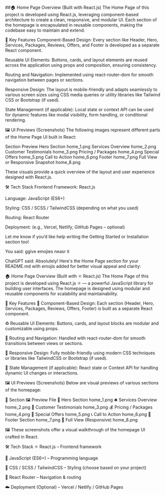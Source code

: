 ##🏠 Home Page Overview (Built with React.js)
The Home Page of this project is developed using React.js, leveraging component-based architecture to create a clean, responsive, and modular UI. Each section of the homepage is encapsulated in reusable components, making the codebase easy to maintain and extend.

🚀 Key Features
Component-Based Design:
Every section like Header, Hero, Services, Packages, Reviews, Offers, and Footer is developed as a separate React component.

Reusable UI Elements:
Buttons, cards, and layout elements are reused across the application using props and composition, ensuring consistency.

Routing and Navigation:
Implemented using react-router-dom for smooth navigation between pages or sections.

Responsive Design:
The layout is mobile-friendly and adapts seamlessly to various screen sizes using CSS media queries or utility libraries like Tailwind CSS or Bootstrap (if used).

State Management (if applicable):
Local state or context API can be used for dynamic features like modal visibility, form handling, or conditional rendering.

🖼️ UI Previews (Screenshots)
The following images represent different parts of the Home Page UI built in React:

Section	Preview
Hero Section	home_1.png
Services Overview	home_2.png
Customer Testimonials	home_3.png
Pricing / Packages	home_4.png
Special Offers	home_5.png
Call to Action	home_6.png
Footer	home_7.png
Full View or Responsive Snapshot	home_8.png

These visuals provide a quick overview of the layout and user experience designed with React.js.

🛠️ Tech Stack
Frontend Framework: React.js

Language: JavaScript (ES6+)

Styling: CSS / SCSS / TailwindCSS (depending on what you used)

Routing: React Router

Deployment: (e.g., Vercel, Netlify, GitHub Pages – optional)

Let me know if you’d like help writing the Getting Started or Installation section too!








You said:
ggive emojies neasr it


ChatGPT said:
Absolutely! Here's the Home Page section for your README.md with emojis added for better visual appeal and clarity:

🏠 Home Page Overview (Built with ⚛️ React.js)
The Home Page of this project is developed using React.js ⚛️ — a powerful JavaScript library for building user interfaces. The homepage is designed using modular and reusable components for scalability and maintainability.

🚀 Key Features
🧱 Component-Based Design:
Each section (Header, Hero, Services, Packages, Reviews, Offers, Footer) is built as a separate React component.

♻️ Reusable UI Elements:
Buttons, cards, and layout blocks are modular and customizable using props.

🔄 Routing and Navigation:
Handled with react-router-dom for smooth transitions between views or sections.

📱 Responsive Design:
Fully mobile-friendly using modern CSS techniques or libraries like TailwindCSS or Bootstrap (if used).

🧠 State Management (if applicable):
React state or Context API for handling dynamic UI changes or interactions.

🖼️ UI Previews (Screenshots)
Below are visual previews of various sections of the homepage:

🧩 Section	🖼️ Preview File
🚪 Hero Section	home_1.png
🛎️ Services Overview	home_2.png
💬 Customer Testimonials	home_3.png
💰 Pricing / Packages	home_4.png
🎁 Special Offers	home_5.png
📞 Call to Action	home_6.png
🧾 Footer Section	home_7.png
🧵 Full View (Responsive)	home_8.png

🖼️ These screenshots offer a visual walkthrough of the homepage UI crafted in React.

🛠️ Tech Stack
⚛️ React.js – Frontend framework

📝 JavaScript (ES6+) – Programming language

🎨 CSS / SCSS / TailwindCSS – Styling (choose based on your project)

🧭 React Router – Navigation & routing

☁️ Deployment (Optional) – Vercel / Netlify / GitHub Pages
